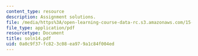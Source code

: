 ```yaml
---
content_type: resource
description: Assignment solutions.
file: /media/https%3A/open-learning-course-data-rc.s3.amazonaws.com/15-988-system-dynamics-self-study-fall-1998-spring-1999/0a0c9f37fc823c08ea979a1c84f004ed_soln14.pdf
file_type: application/pdf
resourcetype: Document
title: soln14.pdf
uid: 0a0c9f37-fc82-3c08-ea97-9a1c84f004ed
---
```

